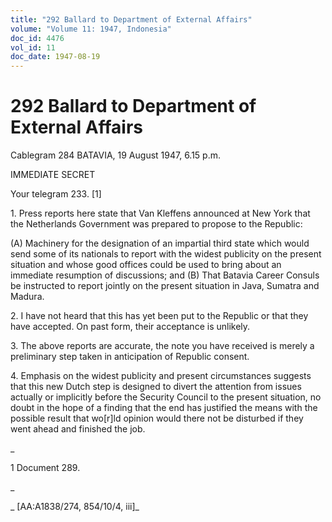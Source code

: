 ```yaml
---
title: "292 Ballard to Department of External Affairs"
volume: "Volume 11: 1947, Indonesia"
doc_id: 4476
vol_id: 11
doc_date: 1947-08-19
---
```


# 292 Ballard to Department of External Affairs

Cablegram 284 BATAVIA, 19 August 1947, 6.15 p.m.

IMMEDIATE SECRET

Your telegram 233. [1]

1\. Press reports here state that Van Kleffens announced at New York that the Netherlands Government was prepared to propose to the Republic:

(A) Machinery for the designation of an impartial third state which would send some of its nationals to report with the widest publicity on the present situation and whose good offices could be used to bring about an immediate resumption of discussions; and (B) That Batavia Career Consuls be instructed to report jointly on the present situation in Java, Sumatra and Madura.

2\. I have not heard that this has yet been put to the Republic or that they have accepted. On past form, their acceptance is unlikely.

3\. The above reports are accurate, the note you have received is merely a preliminary step taken in anticipation of Republic consent.

4\. Emphasis on the widest publicity and present circumstances suggests that this new Dutch step is designed to divert the attention from issues actually or implicitly before the Security Council to the present situation, no doubt in the hope of a finding that the end has justified the means with the possible result that wo[r]ld opinion would there not be disturbed if they went ahead and finished the job.

_

1 Document 289.

_

_ [AA:A1838/274, 854/10/4, iii]_
